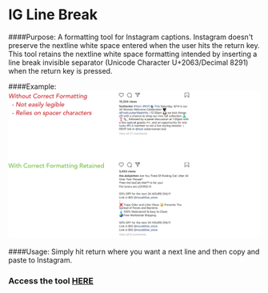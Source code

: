 # IG Line Break

####Purpose: 
A formatting tool for Instagram captions. Instagram doesn't preserve the nextline white space entered when the user hits the return key. This tool retains the nextline white space formatting intended by inserting a line break invisible separator (Unicode Character U+2063/Decimal 8291) when the return key is pressed.

####Example:
![Formatting](https://raw.githubusercontent.com/eric2013264/IG-Line-Break/master/images/formatting.png)

####Usage:
Simply hit return where you want a next line and then copy and paste to Instagram. 

### Access the tool [HERE](https://eric2013264.github.io/IG-Line-Break)
